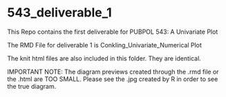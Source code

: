 # 543_deliverable_1

This Repo contains the first deliverable for PUBPOL 543: A Univariate Plot

The RMD File for deliverable 1 is Conkling_Univariate_Numerical Plot

The knit html files are also included in this folder. They are identical.

IMPORTANT NOTE: The diagram previews created through the .rmd file or the .html are TOO SMALL.
Please see the .jpg created by R in order to see the true diagram.